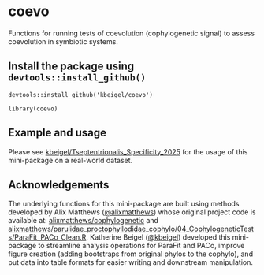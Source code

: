 # coevo
Functions for running tests of coevolution (cophylogenetic signal) to assess coevolution in symbiotic systems.


## Install the package using `devtools::install_github()`
```{r}
devtools::install_github('kbeigel/coevo')
```

```{r}
library(coevo)
```

## Example and usage
Please see [kbeigel/Tseptentrionalis_Specificity_2025](https://github.com/kbeigel/Tseptentrionalis_Specificity_2025) for the usage of this mini-package on a real-world dataset.

## Acknowledgements
The underlying functions for this mini-package are built using methods developed by Alix Matthews ([@alixmatthews](https://github.com/alixmatthews/)) whose original project code is available at: [alixmatthews/cophylogenetic](https://github.com/alixmatthews/cophylogenetic) and [alixmatthews/parulidae_proctophyllodidae_cophylo/04_CophylogeneticTests/ParaFit_PACo_Clean.R](https://github.com/alixmatthews/parulidae_proctophyllodidae_cophylo/blob/main/04_CophylogeneticTests/ParaFit_PACo_Clean.R). Katherine Beigel ([@kbeigel](https://github.com/kbeigel/)) developed this mini-package to streamline analysis operations for ParaFit and PACo, improve figure creation (adding bootstraps from original phylos to the cophylo), and put data into table formats for easier writing and downstream manipulation.